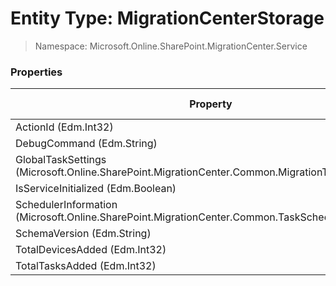 # Entity Type: MigrationCenterStorage

> Namespace: Microsoft.Online.SharePoint.MigrationCenter.Service

### Properties

Property | SPO | SP 2019 | SP 2016 | SP 2013
----------|:---:|:-------:|:-------:|:-------:
ActionId (Edm.Int32) | ✅ | ❌ | ❌ | ❌
DebugCommand (Edm.String) | ✅ | ❌ | ❌ | ❌
GlobalTaskSettings (Microsoft.Online.SharePoint.MigrationCenter.Common.MigrationTaskSettings) | ✅ | ❌ | ❌ | ❌
IsServiceInitialized (Edm.Boolean) | ✅ | ❌ | ❌ | ❌
SchedulerInformation (Microsoft.Online.SharePoint.MigrationCenter.Common.TaskSchedulerInformation) | ✅ | ❌ | ❌ | ❌
SchemaVersion (Edm.String) | ✅ | ❌ | ❌ | ❌
TotalDevicesAdded (Edm.Int32) | ✅ | ❌ | ❌ | ❌
TotalTasksAdded (Edm.Int32) | ✅ | ❌ | ❌ | ❌